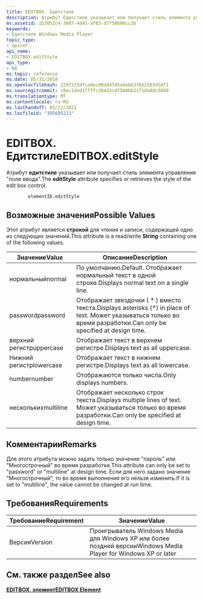 ```yaml
---
title: EDITBOX. Едитстиле
description: Атрибут Едитстиле указывает или получает стиль элемента управления "поле ввода".
ms.assetid: 1b3052c4-3087-4d41-af03-d7758680cc3b
keywords:
- Едитстиле Windows Media Player
topic_type:
- apiref
api_name:
- EDITBOX.editStyle
api_type:
- NA
ms.topic: reference
ms.date: 05/31/2018
ms.openlocfilehash: 229f225dfca0ec00dd4f45a4eb63f6b2503d5df1
ms.sourcegitcommit: c8ec1ded1ffffc364d3c4f560bb2171da0dc5040
ms.translationtype: MT
ms.contentlocale: ru-RU
ms.lasthandoff: 03/22/2021
ms.locfileid: "105695213"
---
```

# <a name="editboxeditstyle"></a><span data-ttu-id="1661e-104">EDITBOX. Едитстиле</span><span class="sxs-lookup"><span data-stu-id="1661e-104">EDITBOX.editStyle</span></span>

<span data-ttu-id="1661e-105">Атрибут **едитстиле** указывает или получает стиль элемента управления "поле ввода".</span><span class="sxs-lookup"><span data-stu-id="1661e-105">The **editStyle** attribute specifies or retrieves the style of the edit box control.</span></span>

``` syntax
        elementID.editStyle
```

## <a name="possible-values"></a><span data-ttu-id="1661e-106">Возможные значения</span><span class="sxs-lookup"><span data-stu-id="1661e-106">Possible Values</span></span>

<span data-ttu-id="1661e-107">Этот атрибут является **строкой** для чтения и записи, содержащей одно из следующих значений.</span><span class="sxs-lookup"><span data-stu-id="1661e-107">This attribute is a read/write **String** containing one of the following values.</span></span>



| <span data-ttu-id="1661e-108">Значение</span><span class="sxs-lookup"><span data-stu-id="1661e-108">Value</span></span>     | <span data-ttu-id="1661e-109">Описание</span><span class="sxs-lookup"><span data-stu-id="1661e-109">Description</span></span>                                                                     |
|-----------|---------------------------------------------------------------------------------|
| <span data-ttu-id="1661e-110">нормальный</span><span class="sxs-lookup"><span data-stu-id="1661e-110">normal</span></span>    | <span data-ttu-id="1661e-111">По умолчанию.</span><span class="sxs-lookup"><span data-stu-id="1661e-111">Default.</span></span> <span data-ttu-id="1661e-112">Отображает нормальный текст в одной строке.</span><span class="sxs-lookup"><span data-stu-id="1661e-112">Displays normal text on a single line.</span></span>                                 |
| <span data-ttu-id="1661e-113">password</span><span class="sxs-lookup"><span data-stu-id="1661e-113">password</span></span>  | <span data-ttu-id="1661e-114">Отображает звездочки ( \* ) вместо текста.</span><span class="sxs-lookup"><span data-stu-id="1661e-114">Displays asterisks (\*) in place of text.</span></span> <span data-ttu-id="1661e-115">Может указываться только во время разработки.</span><span class="sxs-lookup"><span data-stu-id="1661e-115">Can only be specified at design time.</span></span> |
| <span data-ttu-id="1661e-116">верхний регистр</span><span class="sxs-lookup"><span data-stu-id="1661e-116">uppercase</span></span> | <span data-ttu-id="1661e-117">Отображает текст в верхнем регистре.</span><span class="sxs-lookup"><span data-stu-id="1661e-117">Displays text as all uppercase.</span></span>                                                 |
| <span data-ttu-id="1661e-118">Нижний регистр</span><span class="sxs-lookup"><span data-stu-id="1661e-118">lowercase</span></span> | <span data-ttu-id="1661e-119">Отображает текст в нижнем регистре.</span><span class="sxs-lookup"><span data-stu-id="1661e-119">Displays text as all lowercase.</span></span>                                                 |
| <span data-ttu-id="1661e-120">number</span><span class="sxs-lookup"><span data-stu-id="1661e-120">number</span></span>    | <span data-ttu-id="1661e-121">Отображаются только числа.</span><span class="sxs-lookup"><span data-stu-id="1661e-121">Only displays numbers.</span></span>                                                          |
| <span data-ttu-id="1661e-122">нескольких</span><span class="sxs-lookup"><span data-stu-id="1661e-122">multiline</span></span> | <span data-ttu-id="1661e-123">Отображает несколько строк текста.</span><span class="sxs-lookup"><span data-stu-id="1661e-123">Displays multiple lines of text.</span></span> <span data-ttu-id="1661e-124">Может указываться только во время разработки.</span><span class="sxs-lookup"><span data-stu-id="1661e-124">Can only be specified at design time.</span></span>          |



 

## <a name="remarks"></a><span data-ttu-id="1661e-125">Комментарии</span><span class="sxs-lookup"><span data-stu-id="1661e-125">Remarks</span></span>

<span data-ttu-id="1661e-126">Для этого атрибута можно задать только значение "пароль" или "Многострочный" во время разработки.</span><span class="sxs-lookup"><span data-stu-id="1661e-126">This attribute can only be set to "password" or "multiline" at design time.</span></span> <span data-ttu-id="1661e-127">Если для него задано значение "Многострочный", то во время выполнения его нельзя изменить.</span><span class="sxs-lookup"><span data-stu-id="1661e-127">If it is set to "multiline", the value cannot be changed at run time.</span></span>

## <a name="requirements"></a><span data-ttu-id="1661e-128">Требования</span><span class="sxs-lookup"><span data-stu-id="1661e-128">Requirements</span></span>



| <span data-ttu-id="1661e-129">Требование</span><span class="sxs-lookup"><span data-stu-id="1661e-129">Requirement</span></span> | <span data-ttu-id="1661e-130">Значение</span><span class="sxs-lookup"><span data-stu-id="1661e-130">Value</span></span> |
|--------------------|---------------------------------------------------------|
| <span data-ttu-id="1661e-131">Версия</span><span class="sxs-lookup"><span data-stu-id="1661e-131">Version</span></span><br/> | <span data-ttu-id="1661e-132">Проигрыватель Windows Media для Windows XP или более поздней версии</span><span class="sxs-lookup"><span data-stu-id="1661e-132">Windows Media Player for Windows XP or later</span></span><br/> |



## <a name="see-also"></a><span data-ttu-id="1661e-133">См. также раздел</span><span class="sxs-lookup"><span data-stu-id="1661e-133">See also</span></span>

<dl> <dt>

[<span data-ttu-id="1661e-134">**EDITBOX, элемент**</span><span class="sxs-lookup"><span data-stu-id="1661e-134">**EDITBOX Element**</span></span>](editbox-element.md)
</dt> </dl>

 

 





